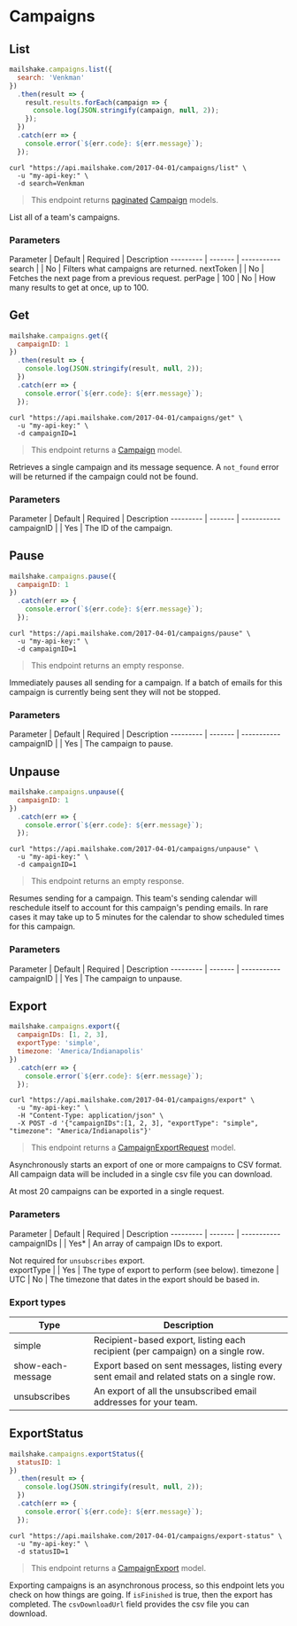# Campaigns

## List

```javascript
mailshake.campaigns.list({
  search: 'Venkman'
})
  .then(result => {
    result.results.forEach(campaign => {
      console.log(JSON.stringify(campaign, null, 2));
    });
  })
  .catch(err => {
    console.error(`${err.code}: ${err.message}`);
  });
```

```shell
curl "https://api.mailshake.com/2017-04-01/campaigns/list" \
  -u "my-api-key:" \
  -d search=Venkman
```

> This endpoint returns [paginated](#Pagination) [Campaign](#Campaign) models.

List all of a team's campaigns.

### Parameters

Parameter | Default | Required | Description
--------- | ------- | -----------
search |  | No | Filters what campaigns are returned.
nextToken |  | No | Fetches the next page from a previous request.
perPage | 100 | No | How many results to get at once, up to 100.

## Get

```javascript
mailshake.campaigns.get({
  campaignID: 1
})
  .then(result => {
    console.log(JSON.stringify(result, null, 2));
  })
  .catch(err => {
    console.error(`${err.code}: ${err.message}`);
  });
```

```shell
curl "https://api.mailshake.com/2017-04-01/campaigns/get" \
  -u "my-api-key:" \
  -d campaignID=1
```

> This endpoint returns a [Campaign](#Campaign) model.

Retrieves a single campaign and its message sequence. A `not_found` error will be returned if the campaign could not be found.

### Parameters

Parameter | Default | Required | Description
--------- | ------- | -----------
campaignID |  | Yes | The ID of the campaign.

## Pause

```javascript
mailshake.campaigns.pause({
  campaignID: 1
})
  .catch(err => {
    console.error(`${err.code}: ${err.message}`);
  });
```

```shell
curl "https://api.mailshake.com/2017-04-01/campaigns/pause" \
  -u "my-api-key:" \
  -d campaignID=1
```

> This endpoint returns an empty response.

Immediately pauses all sending for a campaign. If a batch of emails for this campaign is currently being sent they will not be stopped.

### Parameters

Parameter | Default | Required | Description
--------- | ------- | -----------
campaignID |  | Yes | The campaign to pause.

## Unpause

```javascript
mailshake.campaigns.unpause({
  campaignID: 1
})
  .catch(err => {
    console.error(`${err.code}: ${err.message}`);
  });
```

```shell
curl "https://api.mailshake.com/2017-04-01/campaigns/unpause" \
  -u "my-api-key:" \
  -d campaignID=1
```

> This endpoint returns an empty response.

Resumes sending for a campaign. This team's sending calendar will reschedule itself to account for this campaign's pending emails. In rare cases it may take up to 5 minutes for the calendar to show scheduled times for this campaign.

### Parameters

Parameter | Default | Required | Description
--------- | ------- | -----------
campaignID |  | Yes | The campaign to unpause.

## Export

```javascript
mailshake.campaigns.export({
  campaignIDs: [1, 2, 3],
  exportType: 'simple',
  timezone: 'America/Indianapolis'
})
  .catch(err => {
    console.error(`${err.code}: ${err.message}`);
  });
```

```shell
curl "https://api.mailshake.com/2017-04-01/campaigns/export" \
  -u "my-api-key:" \
  -H "Content-Type: application/json" \
  -X POST -d '{"campaignIDs":[1, 2, 3], "exportType": "simple", "timezone": "America/Indianapolis"}'
```

> This endpoint returns a [CampaignExportRequest](#CampaignExportRequest) model.

Asynchronously starts an export of one or more campaigns to CSV format. All campaign data will be included in a single csv file you can download.

<aside class="notice">At most 20 campaigns can be exported in a single request.</aside>

### Parameters

Parameter | Default | Required | Description
--------- | ------- | -----------
campaignIDs |  | Yes* | An array of campaign IDs to export. <aside class="notice">Not required for `unsubscribes` export.</aside>
exportType |  | Yes | The type of export to perform (see below).
timezone | UTC | No | The timezone that dates in the export should be based in.

### Export types

Type | Description
--------- | -----------
simple | Recipient-based export, listing each recipient (per campaign) on a single row.
<div>show-each-message</div> | Export based on sent messages, listing every sent email and related stats on a single row.
unsubscribes | An export of all the unsubscribed email addresses for your team.

## ExportStatus

```javascript
mailshake.campaigns.exportStatus({
  statusID: 1
})
  .then(result => {
    console.log(JSON.stringify(result, null, 2));
  })
  .catch(err => {
    console.error(`${err.code}: ${err.message}`);
  });
```

```shell
curl "https://api.mailshake.com/2017-04-01/campaigns/export-status" \
  -u "my-api-key:" \
  -d statusID=1
```

> This endpoint returns a [CampaignExport](#CampaignExport) model.

Exporting campaigns is an asynchronous process, so this endpoint lets you check on how things are going. If `isFinished` is true, then the export has completed. The `csvDownloadUrl` field provides the csv file you can download.
